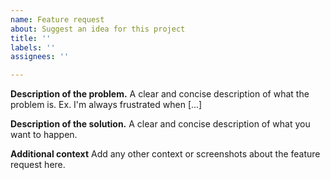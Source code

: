 ```yaml
---
name: Feature request
about: Suggest an idea for this project
title: ''
labels: ''
assignees: ''

---
```


**Description of the problem.**
A clear and concise description of what the problem is. Ex. I'm always frustrated when [...]

**Description of the solution.**
A clear and concise description of what you want to happen.

**Additional context**
Add any other context or screenshots about the feature request here.


